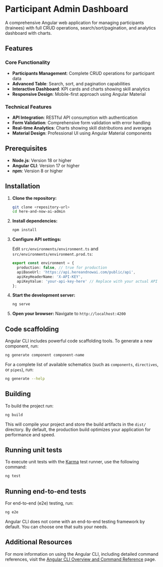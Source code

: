 # Participant Admin Dashboard

A comprehensive Angular web application for managing participants (trainees) with full CRUD operations, search/sort/pagination, and analytics dashboard with charts.

## Features

### Core Functionality
- **Participants Management**: Complete CRUD operations for participant data
- **Advanced Table**: Search, sort, and pagination capabilities
- **Interactive Dashboard**: KPI cards and charts showing skill analytics
- **Responsive Design**: Mobile-first approach using Angular Material

### Technical Features
- **API Integration**: RESTful API consumption with authentication
- **Form Validation**: Comprehensive form validation with error handling
- **Real-time Analytics**: Charts showing skill distributions and averages
- **Material Design**: Professional UI using Angular Material components

## Prerequisites

- **Node.js**: Version 18 or higher
- **Angular CLI**: Version 17 or higher
- **npm**: Version 8 or higher

## Installation

1. **Clone the repository:**
   ```bash
   git clone <repository-url>
   cd here-and-now-ai-admin
   ```

2. **Install dependencies:**
   ```bash
   npm install
   ```

3. **Configure API settings:**
   
   Edit `src/environments/environment.ts` and `src/environments/environment.prod.ts`:
   ```typescript
   export const environment = {
     production: false, // true for production
     apiBaseUrl: 'https://api.hereandnowai.com/public/api',
     apiKeyHeaderName: 'X-API-KEY',
     apiKeyValue: 'your-api-key-here' // Replace with your actual API key
   };
   ```

4. **Start the development server:**
   ```bash
   ng serve
   ```

5. **Open your browser:**
   Navigate to `http://localhost:4200`

## Code scaffolding

Angular CLI includes powerful code scaffolding tools. To generate a new component, run:

```bash
ng generate component component-name
```

For a complete list of available schematics (such as `components`, `directives`, or `pipes`), run:

```bash
ng generate --help
```

## Building

To build the project run:

```bash
ng build
```

This will compile your project and store the build artifacts in the `dist/` directory. By default, the production build optimizes your application for performance and speed.

## Running unit tests

To execute unit tests with the [Karma](https://karma-runner.github.io) test runner, use the following command:

```bash
ng test
```

## Running end-to-end tests

For end-to-end (e2e) testing, run:

```bash
ng e2e
```

Angular CLI does not come with an end-to-end testing framework by default. You can choose one that suits your needs.

## Additional Resources

For more information on using the Angular CLI, including detailed command references, visit the [Angular CLI Overview and Command Reference](https://angular.dev/tools/cli) page.
